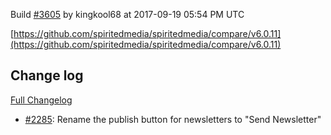 Build [#3605](https://circleci.com/gh/spiritedmedia/spiritedmedia/3605) by kingkool68 at 2017-09-19 05:54 PM UTC

[https://github.com/spiritedmedia/spiritedmedia/compare/v6.0.11](https://github.com/spiritedmedia/spiritedmedia/compare/v6.0.11)
## Change log
[Full Changelog](https://github.com/spiritedmedia/spiritedmedia/compare/v6.0.10...v6.0.11)

 - [#2285](https://github.com/spiritedmedia/spiritedmedia/pull/2285): Rename the publish button for newsletters to "Send Newsletter"
